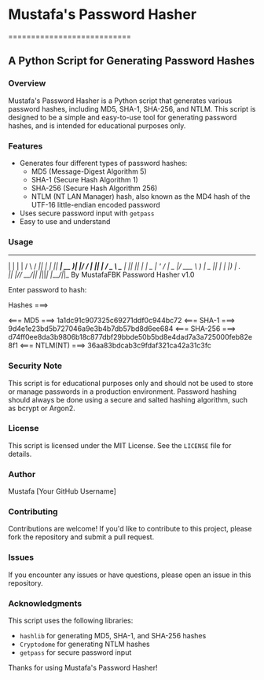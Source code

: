 # Mustafa's Password Hasher
===========================

## A Python Script for Generating Password Hashes

### Overview
Mustafa's Password Hasher is a Python script that generates various password hashes, including MD5, SHA-1, SHA-256, and NTLM. This script is designed to be a simple and easy-to-use tool for generating password hashes, and is intended for educational purposes only.

### Features

* Generates four different types of password hashes:
	+ MD5 (Message-Digest Algorithm 5)
	+ SHA-1 (Secure Hash Algorithm 1)
	+ SHA-256 (Secure Hash Algorithm 256)
	+ NTLM (NT LAN Manager) hash, also known as the MD4 hash of the UTF-16 little-endian encoded password
* Uses secure password input with `getpass`
* Easy to use and understand

### Usage

 _   _    _    ____  _   _  _____ ____  _  __
| | | |  / \  / ___|| | | ||  ___| __ )| |/ /
| |_| | / _ \ \___ \| |_| || |_  |  _ \| ' /
|  _  |/ ___ \ ___) |  _  ||  _| | |_) | . \
|_| |_/_/   \_\____/|_| |_||_|   |____/|_|\_
By MustafaFBK Password Hasher v1.0


Enter password to hash:

Hashes ===>

<=== MD5 ===>
1a1dc91c907325c69271ddf0c944bc72
<=== SHA-1 ===>
9d4e1e23bd5b727046a9e3b4b7db57bd8d6ee684
<=== SHA-256 ===>
d74ff0ee8da3b9806b18c877dbf29bbde50b5bd8e4dad7a3a725000feb82e8f1
<=== NTLM(NT) ===>
36aa83bdcab3c9fdaf321ca42a31c3fc


### Security Note
This script is for educational purposes only and should not be used to store or manage passwords in a production environment. Password hashing should always be done using a secure and salted hashing algorithm, such as bcrypt or Argon2.

### License
This script is licensed under the MIT License. See the `LICENSE` file for details.

### Author
Mustafa [Your GitHub Username]

### Contributing
Contributions are welcome! If you'd like to contribute to this project, please fork the repository and submit a pull request.

### Issues
If you encounter any issues or have questions, please open an issue in this repository.

### Acknowledgments
This script uses the following libraries:

* `hashlib` for generating MD5, SHA-1, and SHA-256 hashes
* `Cryptodome` for generating NTLM hashes
* `getpass` for secure password input

Thanks for using Mustafa's Password Hasher!
